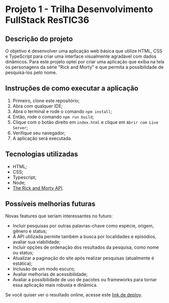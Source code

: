 # Projeto 1 - Trilha Desenvolvimento FullStack ResTIC36

## Descrição do projeto
O objetivo é desenvolver uma aplicação web básica que utilize HTML, CSS e TypeScript para criar uma interface visualmente agradável com dados dinâmicos. Para este projeto optei por criar uma aplicação que exiba na tela os personagens da série "Rick and Morty" e que permita a possibilidade de pesquisá-los pelo nome.

## Instruções de como executar a aplicação
1. Primeiro, clone este repositório;
2. Abra com qualquer IDE;
3. Abra o terminal e rode o comando `npm install`;
3. Então, rode o comando `npm run build`;
4. Clique com o botão direito em `index.html` e clique em `Abrir com Live Server`;
5. Verifique seu navegador;
6. A aplicação será executada.

## Tecnologias utilizadas
- HTML;
- CSS;
- Typescript;
- Node;
- [The Rick and Morty API](https://rickandmortyapi.com/).

## Possíveis melhorias futuras
Novas features que seriam interessantes no futuro:
- Incluir pesquisas por outras palavras-chave como espécie, origem, gênero e status;
- A API utilizada permite também a busca por localidades e episódios, avaliar sua viabilidade;
- Incluir opções de ordenação dos resultados da pesquisa, como nome ou status;
- Atualizar a paginação do site após realizar pesquisas (atualmente é estática);
- Inclusão de um modo escuro;
- Avaliar melhorias de acessibilidade;
- Avaliar a possibilidade de uso de pacotes ou frameworks para tornar essa aplicação mais robusta e dinâmica.

Se você quiser ver o resultado online, acesse este [link de deploy](https://projeto1-rickandmorty.netlify.app/).
